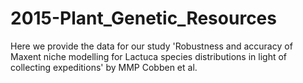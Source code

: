 # 2015-Plant_Genetic_Resources
Here we provide the data for our study 'Robustness and accuracy of Maxent niche modelling for Lactuca species distributions in light of collecting expeditions' by MMP Cobben et al.
